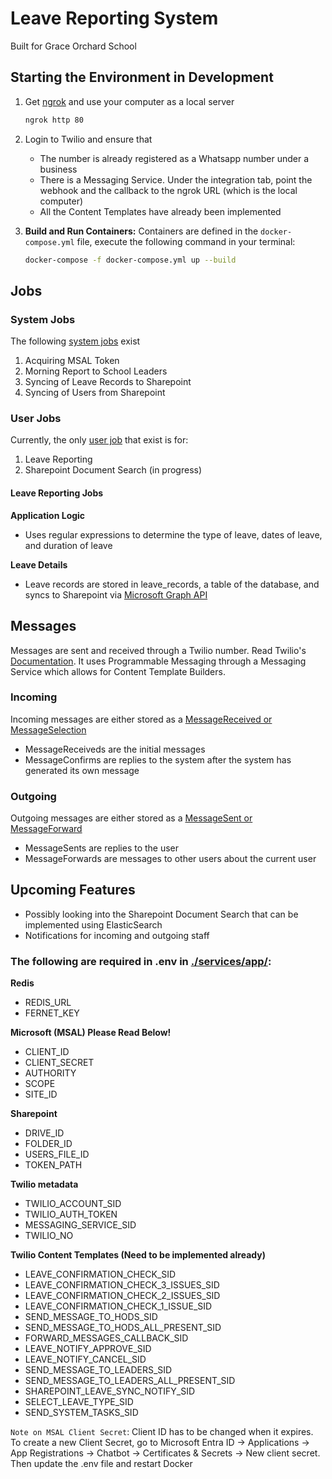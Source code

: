 # Leave Reporting System
Built for Grace Orchard School

## Starting the Environment in Development

1. Get [ngrok](https://dashboard.ngrok.com/get-started/setup) and use your computer as a local server
   ```sh
   ngrok http 80

2. Login to Twilio and ensure that 
   - The number is already registered as a Whatsapp number under a business
   - There is a Messaging Service. Under the integration tab, point the webhook and the callback to the ngrok URL (which is the local computer) 
   - All the Content Templates have already been implemented

3. **Build and Run Containers:** Containers are defined in the `docker-compose.yml` file, execute the following command in your terminal:

   ```sh
   docker-compose -f docker-compose.yml up --build

## Jobs

### System Jobs

The following [system jobs](./services/app/models/jobs/system/) exist
1. Acquiring MSAL Token
2. Morning Report to School Leaders
3. Syncing of Leave Records to Sharepoint
4. Syncing of Users from Sharepoint

### User Jobs

Currently, the only [user job](./services/app/models/jobs/user/) that exist is for:
1. Leave Reporting
2. Sharepoint Document Search (in progress)

#### Leave Reporting Jobs

**Application Logic**
- Uses regular expressions to determine the type of leave, dates of leave, and duration of leave

**Leave Details**
- Leave records are stored in leave_records, a table of the database, and syncs to Sharepoint via [Microsoft Graph API](https://developer.microsoft.com/en-us/graph/rest-api)

## Messages
Messages are sent and received through a Twilio number. Read Twilio's [Documentation](https://www.twilio.com/docs). It uses Programmable Messaging through a Messaging Service which allows for Content Template Builders.

### Incoming
Incoming messages are either stored as a [MessageReceived or MessageSelection](./services/app/models/messages/received.py) 
- MessageReceiveds are the initial messages
- MessageConfirms are replies to the system after the system has generated its own message

### Outgoing
Outgoing messages are either stored as a [MessageSent or MessageForward](./services/app/models/messages/sent.py)
- MessageSents are replies to the user
- MessageForwards are messages to other users about the current user

## Upcoming Features
- Possibly looking into the Sharepoint Document Search that can be implemented using ElasticSearch
- Notifications for incoming and outgoing staff

### The following are required in .env in [./services/app/](./services/app/):

**Redis**
- REDIS_URL
- FERNET_KEY

**Microsoft (MSAL) Please Read Below!**
- CLIENT_ID
- CLIENT_SECRET
- AUTHORITY
- SCOPE
- SITE_ID

**Sharepoint**
- DRIVE_ID
- FOLDER_ID
- USERS_FILE_ID
- TOKEN_PATH

**Twilio metadata**
- TWILIO_ACCOUNT_SID
- TWILIO_AUTH_TOKEN
- MESSAGING_SERVICE_SID
- TWILIO_NO

**Twilio Content Templates (Need to be implemented already)**
- LEAVE_CONFIRMATION_CHECK_SID
- LEAVE_CONFIRMATION_CHECK_3_ISSUES_SID
- LEAVE_CONFIRMATION_CHECK_2_ISSUES_SID
- LEAVE_CONFIRMATION_CHECK_1_ISSUE_SID
- SEND_MESSAGE_TO_HODS_SID
- SEND_MESSAGE_TO_HODS_ALL_PRESENT_SID
- FORWARD_MESSAGES_CALLBACK_SID
- LEAVE_NOTIFY_APPROVE_SID
- LEAVE_NOTIFY_CANCEL_SID
- SEND_MESSAGE_TO_LEADERS_SID
- SEND_MESSAGE_TO_LEADERS_ALL_PRESENT_SID
- SHAREPOINT_LEAVE_SYNC_NOTIFY_SID
- SELECT_LEAVE_TYPE_SID
- SEND_SYSTEM_TASKS_SID

`Note on MSAL Client Secret`: Client ID has to be changed when it expires. To create a new Client Secret, go to Microsoft Entra ID → Applications → App Registrations → Chatbot → Certificates & Secrets → New client secret. Then update the .env file and restart Docker
